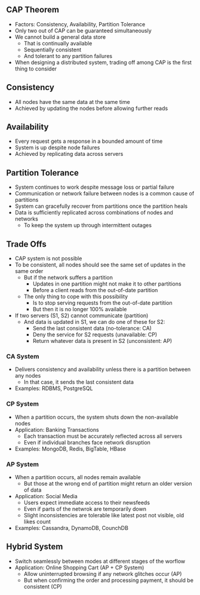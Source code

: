 ## CAP Theorem
- Factors: Consistency, Availability, Partition Tolerance
- Only two out of CAP can be guaranteed simultaneously
- We cannot build a general data store
  - That is continually available
  - Sequentially consistent
  - And tolerant to any partition failures
- When designing a distributed system, trading off among CAP is the first thing to consider

## Consistency
- All nodes have the same data at the same time
- Achieved by updating the nodes before allowing further reads

## Availability
- Every request gets a response in a bounded amount of time
- System is up despite node failures
- Achieved by replicating data across servers

## Partition Tolerance
- System continues to work despite message loss or partial failure
- Communication or network failure between nodes is a common cause of partitions
- System can gracefully recover from partitions once the partition heals
- Data is sufficiently replicated across combinations of nodes and networks
  - To keep the system up through intermittent outages

## Trade Offs
- CAP system is not possible
- To be consistent, all nodes should see the same set of updates in the same order
  - But if the network suffers a partition
    - Updates in one partition might not make it to other partitions
    - Before a client reads from the out-of-date partition
  - The only thing to cope with this possibility
    - Is to stop serving requests from the out-of-date partition
    - But then it is no longer 100% available
- If two servers (S1, S2) cannot communicate (partition)
  - And data is updated in S1, we can do one of these for S2:
    - Send the last consistent data (no-tolerance: CA)
    - Deny the service for S2 requests (unavailable: CP)
    - Return whatever data is present in S2 (unconsistent: AP)

### CA System
- Delivers consistency and availability unless there is a partition between any nodes
  - In that case, it sends the last consistent data
- Examples: RDBMS, PostgreSQL

### CP System
- When a partition occurs, the system shuts down the non-available nodes
- Application: Banking Transactions
  - Each transaction must be accurately reflected across all servers
  - Even if individual branches face network disruption
- Examples: MongoDB, Redis, BigTable, HBase

### AP System
- When a partition occurs, all nodes remain available
  - But those at the wrong end of partition might return an older version of data
- Application: Social Media
  - Users expect immediate access to their newsfeeds
  - Even if parts of the netwrok are temporarily down
  - Slight inconsistencies are tolerable like latest post not visible, old likes count
- Examples: Cassandra, DynamoDB, CounchDB

## Hybrid System
- Switch seamlessly between modes at different stages of the worflow
- Application: Online Shopping Cart (AP + CP System)
  - Allow uninterrupted browsing if any network glitches occur (AP)
  - But when confirming the order and processing payment, it should be consistent (CP)
